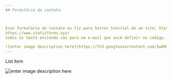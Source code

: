 ```yaml
---
## Formulário de contato



Esse formulário de contato eu fiz para testar tutorial de um site; Static Forms
https://www.staticforms.xyz/
todos os texto enviando vão para um e-mail que você definir no código.

![enter image description here](https://lh3.googleusercontent.com/Iw8HSqPK4O3uIAD2GNfhnjKSygWTEjGg8k30TZWerbml6fO5hmhuWRtcqomZNIfnz7zdY3vAvf2T4fofMbulIvbaGhBbh4Z5PXQC00cFTmiE0SnulX3e7N4dQk_gHO4extMO-ILyl07l5DaAzuDJ-2owjhnKseFssEiDdfzQES2c6EoVWpcH0_H-_lB-00xXBdOhtAh_A_X0FNIJZB-AFwGUqMXiNzX6RCb0o68h-hvdFbCtuymj9e_dX8ZzN3_S7Qia2ipdTGDLLy50DmTO7mGWAef-kYILgi5VeyBWp-FE2YvWzqRxU5hMGrOgP3guteP2r-5XbNj8HGXTPm4px-vxzXML5s4HmwhjI-c-3PLxrd9Ac3OJL3_G9YCo5RoQUasgfIo5dkHudfK2_kIiNE_4i00tvojBsLlI4L0g3K54JLWxJ3_17cCurMj9ohYhak0wsZo4d93dbGeW-_irMSk1mfVW19QHlTarPiyKdV82eGBkD0TpgnvTqohVK1Tk5Jv2zs8EuwaMmY5rESQcs3fni8CQrrxfGj0_rhCZgVGURIbUCyvUsSEeiE2Dl4e9xfmpCXE4JrFzKoZJy1156ip3MNrPcr8Ce2e9z8W46vhMvZOhy70StKSpuWMLtFd8tZkfxQ9KIWIUWTtLZjmuX2rmD6mapGXUfai_RIvI8JiR3R4kpQII0so4Qjut9t_OndCESGhSrur4diJT3muV1YI=w549-h612-no?authuser=0)
---
```


List item

![enter image description here](https://lh3.googleusercontent.com/izvH5jzHOAmpAvMDWlJJ87-euEtvaVpiyxt1dCuGof5EIPnBfTjk-iIkLSb4XioO90ea83u9Cyp3vCrvzHPZxzKBkmKwIml0U0fs52OztbJiPYBXnlEHC_HEshZvO_maDsmKM3t7-N4h7pW5iEKsnslTFMdotrZAyK_EIz3PE-U_E3kd8BuLVUAt8YiWoRp6W5SRpY7mkXdbMDTdCy6QI60KW2jolJHb_hLJSZfAY0QWVbz-J1048NxIpmyFl7YzQGAFBPgXYKyysM7q9YCSCa3FD13fFluywYDMiFI7yIkDqSwZcU48Eyo-sto37iV5Y1VG9Aiy5jHWIoVCFJiQoGRw0C1s9sPL9XeBp8Ob9mRaWKJhUbaup1yC1GOR5HkwBnmuwAt8e1p0wIsvbPgR6ZkysgjndubiGSEmDcjko6WVymnl88eVK18JrPxOfmLDE5WIpFrBgWw-6FBqupHIDQn1mZY05eKP9gPR55DvPVFGKgDw3WbTXNFabRrEm0JSvXwJ3jRb5EMdc18-3rKQPGaI0K6kjs2n-EmZ2r97OiAKyY-5DYWkPHWZJAFU32Sc8PFVXsW1HjPYNVnwPK58rK-1EXqyxZqqHwN-Zl5tck1o_7CpdZogIGLr-imKTCqYcUhhYi6-od8riUGDhywO-yiS0_w62faVKkJDRm81AsRtWrBfrCFi8I7mDzQV_qBBKdzdxK6qjW4ugchxiZd6Tng=w552-h456-no?authuser=0)
